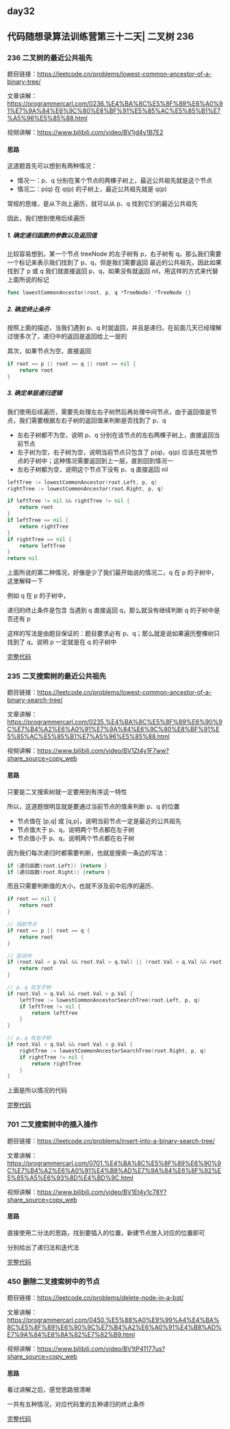 ## day32

## 代码随想录算法训练营第三十二天| 二叉树 236

### 236 二叉树的最近公共祖先

题目链接：https://leetcode.cn/problems/lowest-common-ancestor-of-a-binary-tree/

文章讲解：https://programmercarl.com/0236.%E4%BA%8C%E5%8F%89%E6%A0%91%E7%9A%84%E6%9C%80%E8%BF%91%E5%85%AC%E5%85%B1%E7%A5%96%E5%85%88.html

视频讲解：https://www.bilibili.com/video/BV1jd4y1B7E2

#### 思路
这道题首先可以想到有两种情况：

- 情况一：p、q 分别在某个节点的两棵子树上，最近公共祖先就是这个节点
- 情况二：p(q) 在 q(p) 的子树上，最近公共祖先就是 q(p)

常规的思维，是从下向上遍历，就可以从 p、q 找到它们的最近公共祖先

因此，我们想到使用后续遍历

##### 1. 确定递归函数的参数以及返回值

比较容易想到，某一个节点 treeNode 的左子树有 p，右子树有 q，那么我们需要一个标记来表示我们找到了 p、q，但是我们需要返回
最近的公共祖先，因此如果找到了 p 或 q 我们就直接返回 p、q，如果没有就返回 nil，用这样的方式来代替上面所说的标记

```go
func lowestCommonAncestor(root, p, q *TreeNode) *TreeNode {}
```

##### 2. 确定终止条件

按照上面的描述，当我们遇到 p、q 时就返回，并且是递归，在前面几天已经理解过很多次了，递归中的返回是返回给上一层的

其次，如果节点为空，直接返回

```go
if root == p || root == q || root == nil {
    return root
}
```

##### 3. 确定单层递归逻辑

我们使用后续遍历，需要先处理左右子树然后再处理中间节点，由于返回值是节点，我们需要根据左右子树的返回值来判断是否找到了 p、q

- 左右子树都不为空，说明 p、q 分别在该节点的左右两棵子树上，直接返回当前节点
- 左子树为空，右子树为空，说明当前节点只包含了 p(q)，q(p) 应该在其他节点的子树中；这种情况需要返回到上一层，直到回到情况一
- 左右子树都为空，说明这个节点下没有 p、q 直接返回 nil

```go
leftTree := lowestCommonAncestor(root.Left, p, q)
rightTree := lowestCommonAncestor(root.Right, p, q)

if leftTree != nil && rightTree != nil {
    return root
}
if leftTree == nil {
    return rightTree
}
if rightTree == nil {
    return leftTree
}
return nil
```

上面所说的第二种情况，好像是少了我们最开始说的情况二，q 在 p 的子树中，这里解释一下

例如 q 在 p 的子树中，

递归的终止条件是包含 当遇到 q 直接返回 q，那么就没有继续判断 q 的子树中是否还有 p

这样的写法是由题目保证的：题目要求必有 p、q；那么就是说如果遍历整棵树只找到了 q，说明 p 一定就是在 q 的子树中

[完整代码](https://github.com/hd2yao/leetcode/tree/master/training/day35/0236_lowest_common_ancestor_of_a_binary_tree.go)

### 235 二叉搜索树的最近公共祖先

题目链接：https://leetcode.cn/problems/lowest-common-ancestor-of-a-binary-search-tree/

文章讲解：https://programmercarl.com/0235.%E4%BA%8C%E5%8F%89%E6%90%9C%E7%B4%A2%E6%A0%91%E7%9A%84%E6%9C%80%E8%BF%91%E5%85%AC%E5%85%B1%E7%A5%96%E5%85%88.html

视频讲解：https://www.bilibili.com/video/BV1Zt4y1F7ww?share_source=copy_web

#### 思路
只要是二叉搜索树就一定要用到有序这一特性

所以，这道题很明显就是要通过当前节点的值来判断 p、q 的位置

- 节点值在 [p,q] 或 [q,p]，说明当前节点一定是最近的公共祖先
- 节点值大于 p、q，说明两个节点都在左子树
- 节点值小于 p、q，说明两个节点都在右子树

因为我们每次递归时都需要判断，也就是搜索一条边的写法：
```go
if (递归函数(root.Left)) {return }
if (递归函数(root.Right)) {return }
```
而且只需要判断值的大小，也就不涉及前中后序的遍历、

```go
if root == nil {
    return root
}

// 找到节点
if root == p || root == q {
    return root
}

// 区间中
if (root.Val < p.Val && root.Val > q.Val) || (root.Val < q.Val && root.Val > p.Val) {
    return root
}

// p、q 在左子树
if root.Val > q.Val && root.Val > p.Val {
    leftTree := lowestCommonAncestorSearchTree(root.Left, p, q)
    if leftTree != nil {
        return leftTree
    }
}

// p、q 在右子树
if root.Val < q.Val && root.Val < p.Val {
    rightTree := lowestCommonAncestorSearchTree(root.Right, p, q)
    if rightTree != nil {
        return rightTree
    }
}
```
上面是所以情况的代码

[完整代码](https://github.com/hd2yao/leetcode/tree/master/training/day35/0235_lowest_common_ancestor_of_a_binary_search_tree.go)

### 701 二叉搜索树中的插入操作

题目链接：https://leetcode.cn/problems/insert-into-a-binary-search-tree/

文章讲解：https://programmercarl.com/0701.%E4%BA%8C%E5%8F%89%E6%90%9C%E7%B4%A2%E6%A0%91%E4%B8%AD%E7%9A%84%E6%8F%92%E5%85%A5%E6%93%8D%E4%BD%9C.html

视频讲解：https://www.bilibili.com/video/BV1Et4y1c78Y?share_source=copy_web

#### 思路
直接使用二分法的思路，找到要插入的位置，新建节点放入对应的位置即可

分别给出了递归法和迭代法

[完整代码](https://github.com/hd2yao/leetcode/tree/master/training/day35/0701_insert_into_a_binary_search_tree.go)

### 450 删除二叉搜索树中的节点

题目链接：https://leetcode.cn/problems/delete-node-in-a-bst/

文章讲解：https://programmercarl.com/0450.%E5%88%A0%E9%99%A4%E4%BA%8C%E5%8F%89%E6%90%9C%E7%B4%A2%E6%A0%91%E4%B8%AD%E7%9A%84%E8%8A%82%E7%82%B9.html

视频讲解：https://www.bilibili.com/video/BV1tP41177us?share_source=copy_web

#### 思路
看过讲解之后，感觉思路很清晰

一共有五种情况，对应代码里的五种递归的终止条件

[完整代码](https://github.com/hd2yao/leetcode/tree/master/training/day35/0450_delete_node_in_a_bst.go)
